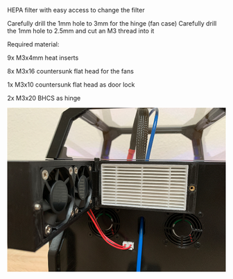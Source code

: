 HEPA filter with easy access to change the filter

Carefully drill the 1mm hole to 3mm for the hinge (fan case)
Carefully drill the 1mm hole to 2.5mm and cut an M3 thread into it


Required material:

9x M3x4mm heat inserts

8x M3x16 countersunk flat head for the fans

1x M3x10 countersunk flat head as door lock

2x M3x20 BHCS as hinge


![Image 1](Images/1.jpg)
